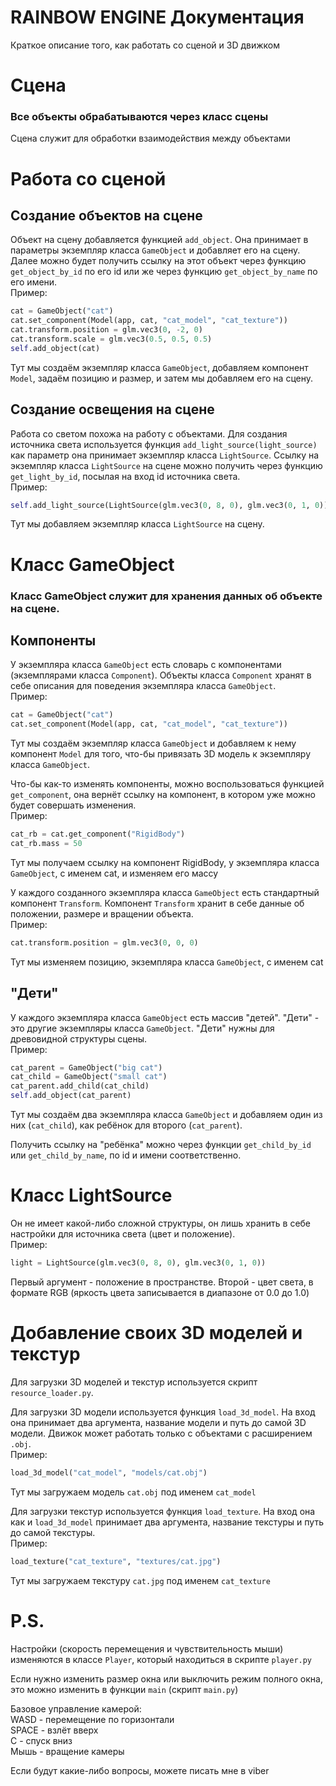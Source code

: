 # RAINBOW ENGINE Документация
Краткое описание того, как работать со сценой и 3D движком

# Сцена
### Все объекты обрабатываются через класс сцены
Сцена служит для обработки взаимодействия между объектами

# Работа со сценой

## Создание объектов на сцене
Объект на сцену добавляется функцией `add_object`. 
Она принимает в параметры экземпляр класса `GameObject` и добавляет его на сцену.
Далее можно будет получить ссылку на этот объект через функцию `get_object_by_id` по его id 
или же через функцию `get_object_by_name` по его имени.  
Пример:
```python
cat = GameObject("cat")
cat.set_component(Model(app, cat, "cat_model", "cat_texture"))
cat.transform.position = glm.vec3(0, -2, 0)
cat.transform.scale = glm.vec3(0.5, 0.5, 0.5)
self.add_object(cat)
```
Тут мы создаём экземпляр класса `GameObject`, добавляем компонент `Model`, задаём позицию и размер, и затем мы добавляем
его на сцену.

## Создание освещения на сцене
Работа со светом похожа на работу с объектами. 
Для создания источника света используется функция `add_light_source(light_source)` как параметр она принимает экземпляр
класса `LightSource`. 
Ссылку на экземпляр класса `LightSource` на сцене можно получить через функцию `get_light_by_id`, посылая на вход id
источника света.  
Пример:
```python
self.add_light_source(LightSource(glm.vec3(0, 8, 0), glm.vec3(0, 1, 0)))
```
Тут мы добавляем экземпляр класса `LightSource` на сцену.

# Класс GameObject
### Класс GameObject служит для хранения данных об объекте на сцене.
##  Компоненты
У экземпляра класса `GameObject` есть словарь с компонентами (экземплярами класса `Component`). 
Объекты класса `Component` хранят в себе описания для поведения экземпляра класса `GameObject`.  
Пример:
```python
cat = GameObject("cat")
cat.set_component(Model(app, cat, "cat_model", "cat_texture"))
```
Тут мы создаём экземпляр класса `GameObject` и добавляем к нему компонент `Model` для того, что-бы привязать 3D модель
к экземпляру класса `GameObject`. 

Что-бы как-то изменять компоненты, можно воспользоваться функцией `get_component`, она вернёт ссылку на компонент,
в котором уже можно будет совершать изменения.  
Пример:
```python
cat_rb = cat.get_component("RigidBody")
cat_rb.mass = 50
```
Тут мы получаем ссылку на компонент RigidBody, у экземпляра класса `GameObject`, с именем cat, и изменяем его массу

У каждого созданного экземпляра класса `GameObject` есть стандартный компонент `Transform`. Компонент `Transform` 
хранит в себе данные об положении, размере и вращении объекта.  
Пример:
```python
cat.transform.position = glm.vec3(0, 0, 0)
```
Тут мы изменяем позицию, экземпляра класса `GameObject`, с именем cat

## "Дети"
У каждого экземпляра класса `GameObject` есть массив "детей". "Дети" - это другие экземпляры класса `GameObject`.
"Дети" нужны для древовидной структуры сцены.  
Пример:
```python
cat_parent = GameObject("big cat")
cat_child = GameObject("small cat")
cat_parent.add_child(cat_child)
self.add_object(cat_parent)
```
Тут мы создаём два экземпляра класса `GameObject` и добавляем один из них (`cat_child`), как ребёнок для второго 
(`cat_parent`).

Получить ссылку на "ребёнка" можно через функции `get_child_by_id` или `get_child_by_name`, по id и имени соответственно.

# Класс LightSource
Он не имеет какой-либо сложной структуры, он лишь хранить в себе настройки для источника света (цвет и положение).  
Пример:
```python
light = LightSource(glm.vec3(0, 8, 0), glm.vec3(0, 1, 0))
```
Первый аргумент - положение в пространстве. Второй - цвет света, в формате RGB (яркость цвета записывается в диапазоне 
от 0.0 до 1.0)

# Добавление своих 3D моделей и текстур
Для загрузки 3D моделей и текстур используется скрипт `resource_loader.py`.   

Для загрузки 3D модели используется функция `load_3d_model`. На вход она принимает два аргумента, название модели и 
путь до самой 3D модели. Движок может работать только с объектами с расширением `.obj`.  
Пример:
```python
load_3d_model("cat_model", "models/cat.obj")
```
Тут мы загружаем модель `cat.obj` под именем `cat_model`

Для загрузки текстур используется функция `load_texture`. На вход она как и `load_3d_model` принимает два аргумента,
название текстуры и путь до самой текстуры.  
Пример:
```python
load_texture("cat_texture", "textures/cat.jpg")
```
Тут мы загружаем текстуру `cat.jpg` под именем `cat_texture`

# P.S.
Настройки (скорость перемещения и чувствительность мыши) изменяются в классе `Player`, который находиться в скрипте 
`player.py`

Если нужно изменить размер окна или выключить режим полного окна, это можно изменить в функции `main` (скрипт `main.py`)

Базовое управление камерой:  
WASD - перемещение по горизонтали  
SPACE - взлёт вверх  
C - спуск вниз  
Мышь - вращение камеры

Если будут какие-либо вопросы, можете писать мне в viber
